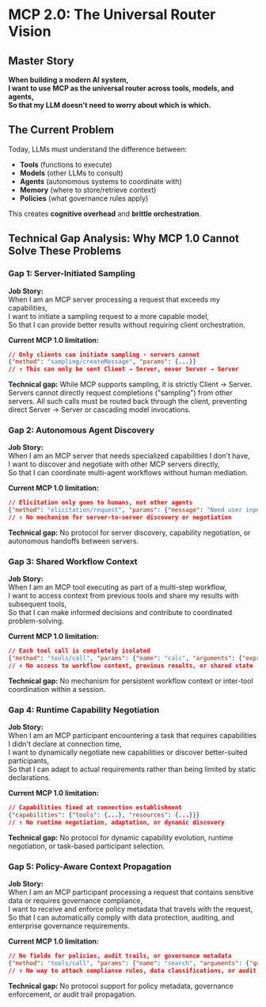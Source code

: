 # MCP 2.0: The Universal Router Vision

## Master Story

**When building a modern AI system,**  
**I want to use MCP as the universal router across tools, models, and agents,**  
**So that my LLM doesn't need to worry about which is which.**

## The Current Problem

Today, LLMs must understand the difference between:

- **Tools** (functions to execute)
- **Models** (other LLMs to consult)
- **Agents** (autonomous systems to coordinate with)
- **Memory** (where to store/retrieve context)
- **Policies** (what governance rules apply)

This creates **cognitive overhead** and **brittle orchestration**.

## Technical Gap Analysis: Why MCP 1.0 Cannot Solve These Problems

### Gap 1: Server-Initiated Sampling

**Job Story:**  
When I am an MCP server processing a request that exceeds my capabilities,  
I want to initiate a sampling request to a more capable model,  
So that I can provide better results without requiring client orchestration.

**Current MCP 1.0 limitation:**

```json
// Only clients can initiate sampling - servers cannot
{"method": "sampling/createMessage", "params": {...}}
// ↑ This can only be sent Client → Server, never Server → Server
```

**Technical gap:** While MCP supports sampling, it is strictly Client → Server. Servers cannot directly request completions ("sampling") from other servers. All such calls must be routed back through the client, preventing direct Server → Server or cascading model invocations.

### Gap 2: Autonomous Agent Discovery

**Job Story:**  
When I am an MCP server that needs specialized capabilities I don't have,  
I want to discover and negotiate with other MCP servers directly,  
So that I can coordinate multi-agent workflows without human mediation.

**Current MCP 1.0 limitation:**

```json
// Elicitation only goes to humans, not other agents
{"method": "elicitation/request", "params": {"message": "Need user input"}}
// ↑ No mechanism for server-to-server discovery or negotiation
```

**Technical gap:** No protocol for server discovery, capability negotiation, or autonomous handoffs between servers.

### Gap 3: Shared Workflow Context

**Job Story:**  
When I am an MCP tool executing as part of a multi-step workflow,  
I want to access context from previous tools and share my results with subsequent tools,  
So that I can make informed decisions and contribute to coordinated problem-solving.

**Current MCP 1.0 limitation:**

```json
// Each tool call is completely isolated
{"method": "tools/call", "params": {"name": "calc", "arguments": {"expr": "2+2"}}}
// ↑ No access to workflow context, previous results, or shared state
```

**Technical gap:** No mechanism for persistent workflow context or inter-tool coordination within a session.

### Gap 4: Runtime Capability Negotiation

**Job Story:**  
When I am an MCP participant encountering a task that requires capabilities I didn't declare at connection time,  
I want to dynamically negotiate new capabilities or discover better-suited participants,  
So that I can adapt to actual requirements rather than being limited by static declarations.

**Current MCP 1.0 limitation:**

```json
// Capabilities fixed at connection establishment
{"capabilities": {"tools": {...}, "resources": {...}}}
// ↑ No runtime negotiation, adaptation, or dynamic discovery
```

**Technical gap:** No protocol for dynamic capability evolution, runtime negotiation, or task-based participant selection.

### Gap 5: Policy-Aware Context Propagation

**Job Story:**  
When I am an MCP participant processing a request that contains sensitive data or requires governance compliance,  
I want to receive and enforce policy metadata that travels with the request,  
So that I can automatically comply with data protection, auditing, and enterprise governance requirements.

**Current MCP 1.0 limitation:**

```json
// No fields for policies, audit trails, or governance metadata
{"method": "tools/call", "params": {"name": "search", "arguments": {"query": "data"}}}
// ↑ No way to attach compliance rules, data classifications, or audit requirements
```

**Technical gap:** No protocol support for policy metadata, governance enforcement, or audit trail propagation.
